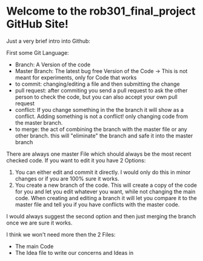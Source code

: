 # Welcome to the rob301_final_project GitHub Site!

Just a very brief intro into Github:

First some Git Language:
- Branch: A Version of the code
- Master Branch: The latest bug free Version of the Code -> This is not meant for experiments, only for Code that works
- to commit: changing/editing a file and then submitting the change
- pull request: after commiting you send a pull request to ask the other person to check the code, but you can also accept your own pull request 
- conflict: If you change something in the the branch it will show as a conflict. Adding something is not a conflict! only changing code from the master branch. 
- to merge: the act of combining the branch with the master file or any other branch. this will "eliminate" the branch and safe it into the master branch

There are always one master File which should always be the most recent checked code. If you want to edit it you have 2 Options:

1. You can either edit and commit it directly. I would only do this in minor changes or if you are 100% sure it works. 
2. You create a new branch of the code. This will create a copy of the code for you and let you edit whatever you want, while not changing the main code. When creating and editing a branch it will let you compare it to the master file and tell you if you have conflicts with the master code.

I would always suggest the second option and then just merging the branch once we are sure it works.

I think we won't need more then the 2 Files:
- The main Code
- The Idea file to write our concerns and Ideas in

